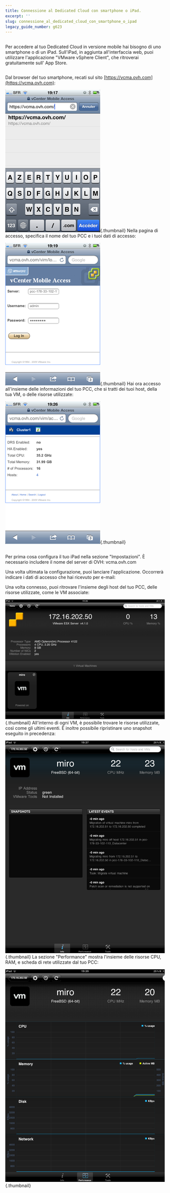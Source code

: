 ```yaml
---
title: Connessione al Dedicated Cloud con smartphone o iPad.
excerpt: ''
slug: connessione_al_dedicated_cloud_con_smartphone_o_ipad
legacy_guide_number: g623
---
```



## 
Per accedere al tuo Dedicated Cloud in versione mobile hai bisogno di uno smartphone o di un iPad. Sull'iPad, in aggiunta all'interfaccia web, puoi utilizzare l'applicazione "VMware vSphere Client", che ritroverai gratuitamente sull' App Store.


## 
Dal browser del tuo smartphone, recati sul sito [https://vcma.ovh.com](https://vcma.ovh.com):

![](images/img_148.jpg){.thumbnail}
Nella pagina di accesso, specifica il nome del tuo PCC e i tuoi dati di accesso:

![](images/img_149.jpg){.thumbnail}
Hai ora accesso all'insieme delle informazioni del tuo PCC, che si tratti dei tuoi host, della tua VM, o delle risorse utilizzate:

![](images/img_150.jpg){.thumbnail}


## 
Per prima cosa configura il tuo iPad nella sezione "Impostazioni". È necessario includere il nome del server di OVH: vcma.ovh.com

 
Una volta ultimata la configurazione, puoi lanciare l'applicazione. Occorrerà indicare i dati di accesso che hai ricevuto per e-mail:

 
Una volta connesso, puoi ritrovare l'insieme degli host del tuo PCC, delle risorse utilizzate, come le VM associate:

![](images/img_152.jpg){.thumbnail}
All'interno di ogni VM, è possibile trovare le risorse utilizzate, così come gli ultimi eventi. È inoltre possibile ripristinare uno snapshot eseguito in precedenza:

![](images/img_153.jpg){.thumbnail}
La sezione "Performance" mostra l'insieme delle risorse CPU, RAM, e scheda di rete utilizzate dal tuo PCC:

![](images/img_154.jpg){.thumbnail}

